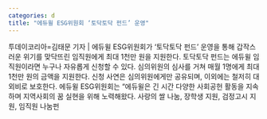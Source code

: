 ```yaml
---
categories: d
title: "에듀윌 ESG위원회 ‘토닥토닥 펀드’ 운영"
---
```

투데이코리아=김태문 기자 | 에듀윌 ESG위원회가 ‘토닥토닥 펀드’ 운영을 통해 갑작스러운 위기를 맞닥뜨린 임직원에게 최대 1천만 원을 지원한다. 토닥토닥 펀드는 에듀윌 임직원이라면 누구나 자유롭게 신청할 수 있다. 심의위원의 심사를 거쳐 매월 1명에게 최대 1천만 원의 금액을 지원한다. 신청 사연은 심의위원에게만 공유되며, 이외에는 철저히 대외비로 보호한다. 에듀윌 ESG위원회는 “에듀윌은 긴 시간 다양한 사회공헌 활동을 지속하며 지역사회의 꿈 실현을 위해 노력해왔다. 사랑의 쌀 나눔, 장학생 지원, 검정고시 지원, 임직원 나눔펀